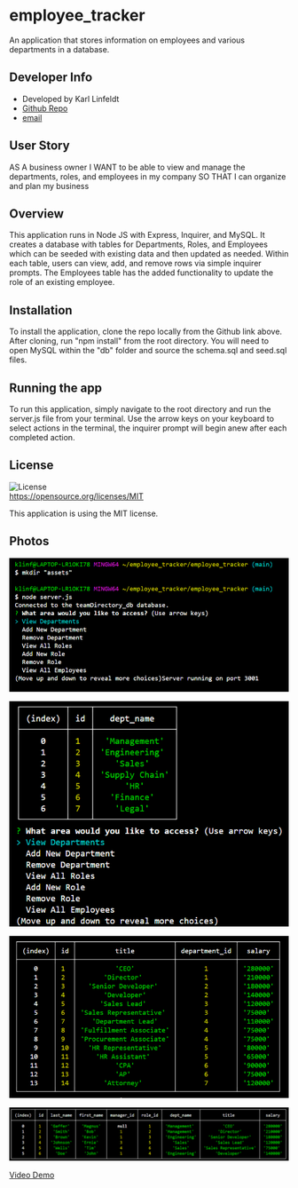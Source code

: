 # employee_tracker
An application that stores information on employees and various departments in a database.

## Developer Info  
- Developed by Karl Linfeldt  
- [Github Repo](https://github.com/KarlOL82/employee_tracker)  
- [email](klinfeldt@gmail.com)  

## User Story  
AS A business owner
I WANT to be able to view and manage the departments, roles, and employees in my company
SO THAT I can organize and plan my business  

## Overview
This application runs in Node JS with Express, Inquirer, and MySQL. It creates a database with tables for Departments, Roles, and Employees which can be seeded with existing data and then updated as needed. Within each table, users can view, add, and remove rows via simple inquirer prompts. The Employees table has the added functionality to update the role of an existing employee.  

## Installation  
To install the application, clone the repo locally from the Github link above. After cloning, run "npm install" from the root directory. You will need to open MySQL within the "db" folder and source the schema.sql and seed.sql files.  

## Running the app  
To run this application, simply navigate to the root directory and run the server.js file from your terminal. Use the arrow keys on your keyboard to select actions in the terminal, the inquirer prompt will begin anew after each completed action.  

## License
  ![License](https://img.shields.io/badge/license-MIT-green.svg)  
  https://opensource.org/licenses/MIT  

  This application is using the MIT license.  

## Photos  

![Main Menu](./assets/mainMenu.png "Main Menu")  

![Department Table](./assets/deptTable.png "Department Table")  

![Roles Table](./assets/rolesTable.png "Roles Table")  

![Employee Table](./assets/employee%20table.png "Employee Table")  

[Video Demo](https://drive.google.com/file/d/1i2CDgMBxd0pCHYBWwSK4naO11QSPxUeR/preview)







